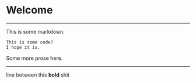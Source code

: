# Welcome

-----------------------------------------

This is some markdown.

    This is some code?
    I hope it is.

Some more prose here.

-----------------------------------------

line between this **bold** shit
